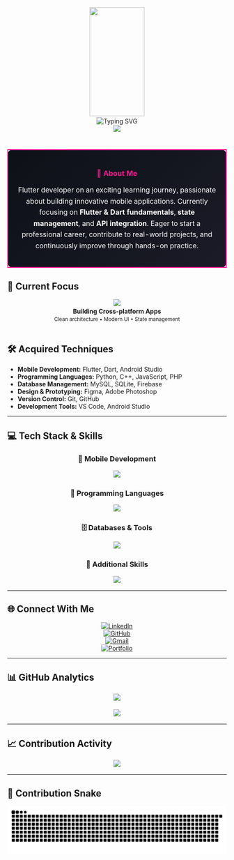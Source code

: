 

<!-- 🌸 Animated Header -->
<div align="center">
  <img width="50%" height="250" src="https://user-images.githubusercontent.com/74038190/225813708-98b745f2-7d22-48cf-9150-083f1b00d6c9.gif"/>
</div>

<!-- ✨ Typing Intro -->
<div align="center">
  <img src="https://readme-typing-svg.herokuapp.com?font=Fira+Code&weight=700&size=40&pause=1000&color=FF1493&center=true&vCenter=true&width=800&height=100&lines=Hi+There!+👋;I'm+Mariam+Ibrahim;Flutter+Developer+🩷;Mobile+App+Enthusiast+📱" alt="Typing SVG" />
</div>

<div align="center">
  <img src="https://user-images.githubusercontent.com/74038190/212284158-e840e285-664b-44d7-b79b-e264b5e54825.gif" width="350"/>
</div>
<br>
<!-- About Me Section -->  
<div align="center" style="margin: 20px 0;">  
  <table>  
    <tr>  
      <td align="center" style="padding: 20px; border: 2px solid #FF1493; border-radius: 10px; background: linear-gradient(135deg, #0D1117 0%, #1a1b27 100%);">  
        <h3 style="color: #FF1493; margin-bottom: 15px;">💫 About Me</h3>  
        <p style="font-size: 16px; color: #FFFFFF; line-height: 1.6; max-width: 600px;">  
          Flutter developer on an exciting learning journey, passionate about building innovative mobile applications.   
          Currently focusing on <strong>Flutter & Dart fundamentals</strong>, <strong>state management</strong>, and <strong>API integration</strong>.   
          Eager to start a professional career, contribute to real-world projects, and continuously improve through hands-on practice.  
        </p>  
      </td>  
    </tr>  
  </table>  
</div>  

## 🎯 Current Focus
<div align="center">
 <img src="https://user-images.githubusercontent.com/74038190/216644497-1951db19-8f3d-4e44-ac08-8e9d7e0d94a7.gif" width="100"/>
 <br><strong>Building Cross-platform Apps</strong>  
 <small><br>Clean architecture • Modern UI • State management</small>
</div>

<br>

## 🛠️ Acquired Techniques

- **Mobile Development:** Flutter, Dart, Android Studio  
- **Programming Languages:** Python, C++, JavaScript, PHP  
- **Database Management:** MySQL, SQLite, Firebase  
- **Design & Prototyping:** Figma, Adobe Photoshop  
- **Version Control:** Git, GitHub  
- **Development Tools:** VS Code, Android Studio  

---

## 💻 Tech Stack & Skills
<div align="center">

### 🎨 Mobile Development  
<img src="https://skillicons.dev/icons?i=flutter,dart,androidstudio" />

### 🔧 Programming Languages  
<img src="https://skillicons.dev/icons?i=python,cpp,js,php,html,css" />

### 🗄️ Databases & Tools  
<img src="https://skillicons.dev/icons?i=mysql,sqlite,firebase,git,github,vscode,figma" />

### 🎨 Additional Skills  
<img src="https://skillicons.dev/icons?i=nodejs,react,photoshop" />

</div>

---

## 🌐 Connect With Me
<div align="center">

[![LinkedIn](https://img.shields.io/badge/LinkedIn-0A66C2?style=for-the-badge&logo=linkedin&logoColor=white)](https://www.linkedin.com/in/mariam-ibrahim-b95743307)  
[![GitHub](https://img.shields.io/badge/GitHub-181717?style=for-the-badge&logo=github&logoColor=white)](https://github.com/mariomaibrahim)  
[![Gmail](https://img.shields.io/badge/Email-D14836?style=for-the-badge&logo=gmail&logoColor=white)](mailto:mariamibrahim23555@gmail.com)  
[![Portfolio](https://img.shields.io/badge/Portfolio-FF69B4?style=for-the-badge&logo=flutter&logoColor=white)](https://github.com/mariomaibrahim)

</div>

---

## 📊 GitHub Analytics
<div align="center">
  <img height="180em" src="https://github-readme-stats.vercel.app/api/top-langs/?username=mariomaibrahim&layout=compact&langs_count=7&theme=radical&hide_border=true&bg_color=0D1117&title_color=FF1493&text_color=FFFFFF"/>
  <br><br>
  <img src="https://streak-stats.demolab.com/?user=mariomaibrahim&theme=radical&hide_border=true&background=0D1117&stroke=FF1493&ring=00D9FF&fire=FF1493&currStreakLabel=FFFFFF" />
</div>

---

## 📈 Contribution Activity
<div align="center">
  <img src="https://github-readme-activity-graph.vercel.app/graph?username=mariomaibrahim&custom_title=Mariam's%20GitHub%20Activity%20Graph&bg_color=0D1117&color=FF1493&line=00D9FF&point=FFFFFF&area_color=FF1493&title_color=FFFFFF&area=true" />
</div>

---

## 🐍 Contribution Snake
<div align="center">
  <img src="https://github.com/7oSkaaa/7oSkaaa/blob/output/github-contribution-grid-snake.svg?" />
</div>

